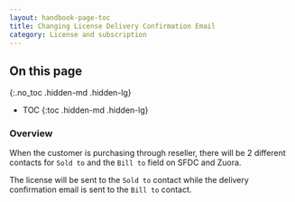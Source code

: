 ```yaml
---
layout: handbook-page-toc
title: Changing License Delivery Confirmation Email
category: License and subscription
---
```


## On this page
{:.no_toc .hidden-md .hidden-lg}

- TOC
{:toc .hidden-md .hidden-lg}


### Overview

When the customer is purchasing through reseller, there will be 2 different contacts for `Sold to` and the `Bill to` field on SFDC and Zuora.

The license will be sent to the `Sold to` contact while the delivery confirmation email is sent to the `Bill to` contact.
